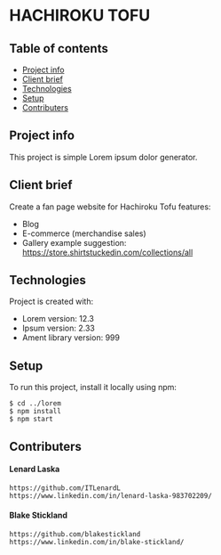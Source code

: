 # HACHIROKU TOFU

## Table of contents
* [Project info](#project-info)
* [Client brief](#client-brief)
* [Technologies](#technologies)
* [Setup](#setup)
* [Contributers](#contributers)

## Project info
This project is simple Lorem ipsum dolor generator.

## Client brief
Create a fan page website for Hachiroku Tofu
features:
- Blog
- E-commerce (merchandise sales)
- Gallery
example suggestion: https://store.shirtstuckedin.com/collections/all
	
## Technologies
Project is created with:
* Lorem version: 12.3
* Ipsum version: 2.33
* Ament library version: 999
	
## Setup
To run this project, install it locally using npm:

```
$ cd ../lorem
$ npm install
$ npm start
```

## Contributers
#### Lenard Laska
```
https://github.com/ITLenardL
https://www.linkedin.com/in/lenard-laska-983702209/
```
#### Blake Stickland
```
https://github.com/blakestickland
https://www.linkedin.com/in/blake-stickland/
```